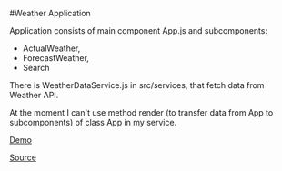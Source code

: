 #Weather Application

Application consists of main component App.js and subcomponents: 
- ActualWeather,
- ForecastWeather,
- Search

There is WeatherDataService.js in src/services, that fetch data from Weather API.

At the moment I can't use method render (to transfer data from App to subcomponents) of class App in my service.

[Demo](http://nazmariam.github.io/weather-app)

[Source](https://github.com/nazmariam/weather-app)
